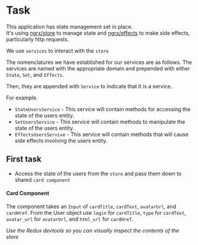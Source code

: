 # Task

This application has state management set in place. <br />
It's using [ngrx/store][store] to manage state and [ngrx/effects][effects] to make side effects,
particularly http requests. <br />

We use `services` to interact with the `store`

The nomenclatures we have established for our services are as follows.
The services are named with the appropriate domain and prepended with either `State`, `Set`, and `Effects`. 

Then, they are appended with `Service` to indicate that it is a service.

For example. 
* `StateUsersService` - This service will contain methods for accessing the state of the users entity.
* `SetUsersService` - This service will contain methods to manipulate the state of the users entity.
* `EffectsUsersServive` - This service will contain methods that will cause side effects involving the users entity.

## First task
* Access the state of the users from the `store` and pass them down to shared `card component`

#### Card Component
The component takes an `Input` of `cardTitle`, `cardText`, `avatarUrl`, and `cardHref`.
From the User object use `login` for `cardTitle`, `type` for `cardText`, `avatar_url` 
for `avatarUrl`, and `html_url` for `cardHref`.

_Use the Redux devtools so you can visually inspect the contents of the store_

[store]: https://github.com/ngrx/platform/blob/master/docs/store/README.md
[effects]: https://github.com/ngrx/platform/blob/master/docs/effects/README.md
